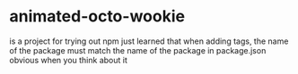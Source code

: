 # animated-octo-wookie
is a project for trying out npm
just learned that when adding tags, the name of the package must match the name of the package in package.json 
obvious when you think about it
